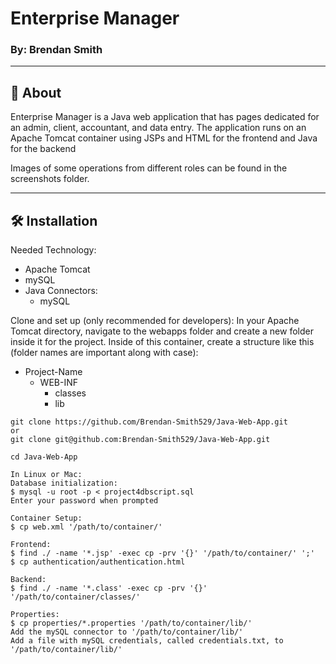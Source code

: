 # Enterprise Manager
### By: Brendan Smith

---

## 📝 About
Enterprise Manager is a Java web application that has pages dedicated for an admin, client, accountant, and data entry. The application runs on an Apache Tomcat container using JSPs and HTML for the frontend and Java for the backend

Images of some operations from different roles can be found in the screenshots folder.

---

## 🛠 Installation

Needed Technology:

- Apache Tomcat
- mySQL
- Java Connectors:
    - mySQL


Clone and set up (only recommended for developers):
In your Apache Tomcat directory, navigate to the webapps folder and create a new folder inside it for the project.
Inside of this container, create a structure like this (folder names are important along with case):

- Project-Name
    - WEB-INF
        - classes
        - lib


```
git clone https://github.com/Brendan-Smith529/Java-Web-App.git
or
git clone git@github.com:Brendan-Smith529/Java-Web-App.git

cd Java-Web-App

In Linux or Mac:
Database initialization:
$ mysql -u root -p < project4dbscript.sql
Enter your password when prompted

Container Setup:
$ cp web.xml '/path/to/container/'

Frontend:
$ find ./ -name '*.jsp' -exec cp -prv '{}' '/path/to/container/' ';'
$ cp authentication/authentication.html

Backend:
$ find ./ -name '*.class' -exec cp -prv '{}' '/path/to/container/classes/'

Properties:
$ cp properties/*.properties '/path/to/container/lib/'
Add the mySQL connector to '/path/to/container/lib/'
Add a file with mySQL credentials, called credentials.txt, to '/path/to/container/lib/'
```
